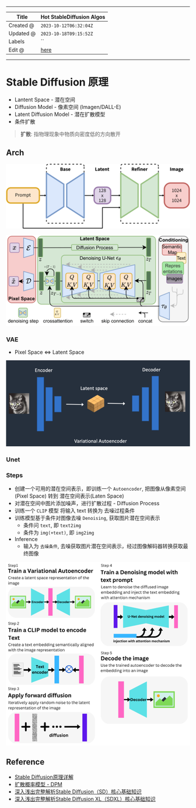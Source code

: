 -----

| Title     | Hot StableDiffusion Algos                             |
| --------- | ----------------------------------------------------- |
| Created @ | `2023-10-12T06:32:04Z`                                |
| Updated @ | `2023-10-18T09:15:52Z`                                |
| Labels    | \`\`                                                  |
| Edit @    | [here](https://github.com/junxnone/aiwiki/issues/445) |

-----

# Stable Diffusion 原理

  - Lantent Space - 潜在空间
  - Diffusion Model - 像素空间 (Imagen/DALL-E)
  - Latent Diffusion Model - 潜在扩散模型
  - 条件扩散

> **扩散**: 指物理现象中物质向密度低的方向散开

## Arch

![image](media/1f26f24e987af26d485424f85dc813265a70d7e4.png)

![image](media/f1f1a6f07b7f64032abdd9db6d82754a57501b18.png)

### VAE

  - Pixel Space \<=\> Latent Space

![image](media/1264b299ce25367ed3530108f7d874213ce0e1df.png)

### Unet

### Steps

  - 创建一个可用的潜在空间表示，即训练一个 `Autoencoder`, 把图像从像素空间(Pixel Space) 转到
    潜在空间表示(Laten Space)
  - 对潜在空间中图片添加噪声，进行扩散过程 - Diffusion Process
  - 训练一个 `CLIP` 模型 将输入 text 转换为 去噪过程条件
  - 训练模型基于条件对图像去噪 `Denoising`, 获取图片潜在空间表示
      - 条件问 `text`, 即 `text2img`
      - 条件为 `img(+text)`, 即 `img2img`
  - Inference
      - 输入为 `去噪条件`, 去噪获取图片潜在空间表示，经过图像解码器转换获取最终图像

![image](media/e0d7242f40df2f24bbb4e7d9a1b779bb9799a63f.png)

## Reference

  - [Stable Diffusion原理详解](https://developer.aliyun.com/article/1215455)
  - [扩散概率模型 -
    DPM](https://www.zhangzhenhu.com/aigc/%E6%89%A9%E6%95%A3%E6%A6%82%E7%8E%87%E6%A8%A1%E5%9E%8B.html)
  - [深入浅出完整解析Stable
    Diffusion（SD）核心基础知识](https://zhuanlan.zhihu.com/p/632809634)
  - [深入浅出完整解析Stable Diffusion
    XL（SDXL）核心基础知识](https://zhuanlan.zhihu.com/p/643420260)
